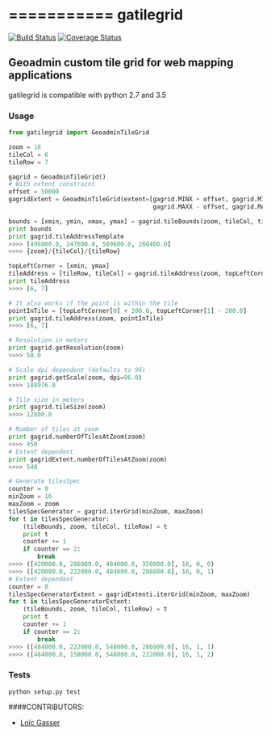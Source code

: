 ===========
gatilegrid
===========

[![Build Status](https://travis-ci.org/loicgasser/gatilegrid.svg?branch=master)](https://travis-ci.org/loicgasser/gatilegrid)
[![Coverage Status](https://coveralls.io/repos/github/loicgasser/gatilegrid/badge.svg?branch=master)](https://coveralls.io/github/loicgasser/gatilegrid?branch=master)

## Geoadmin custom tile grid for web mapping applications

gatilegrid is compatible with python 2.7 and 3.5

### Usage

```python
from gatilegrid import GeoadminTileGrid

zoom = 18
tileCol = 6
tileRow = 7

gagrid = GeoadminTileGrid()
# With extent constraint
offset = 50000
gagridExtent = GeoadminTileGrid(extent=[gagrid.MINX + offset, gagrid.MINY + offset,
                                        gagrid.MAXX - offset, gagrid.MAXY - offset])

bounds = [xmin, ymin, xmax, ymax] = gagrid.tileBounds(zoom, tileCol, tileRow)
print bounds
print gagrid.tileAddressTemplate
>>>> [496800.0, 247600.0, 509600.0, 260400.0]
>>>> {zoom}/{tileCol}/{tileRow}

topLeftCorner = [xmin, ymax]
tileAddress = [tileRow, tileCol] = gagrid.tileAddress(zoom, topLeftCorner)
print tileAddress
>>>> [6, 7]

# It also works if the point is within the tile
pointInTile = [topLeftCorner[0] + 200.0, topLeftCorner[1] - 200.0]
print gagrid.tileAddress(zoom, pointInTile)
>>>> [6, 7]

# Resolution in meters
print gagrid.getResolution(zoom)
>>>> 50.0

# Scale dpi dependent (defaults to 96)
print gagrid.getScale(zoom, dpi=96.0)
>>>> 188976.0

# Tile size in meters
print gagrid.tileSize(zoom)
>>>> 12800.0

# Number of tiles at zoom
print gagrid.numberOfTilesAtZoom(zoom)
>>>> 950
# Extent dependent
print gagridExtent.numberOfTilesAtZoom(zoom)
>>>> 540

# Generate tilesSpec
counter = 0
minZoom = 16
maxZoom = zoom
tilesSpecGenerator = gagrid.iterGrid(minZoom, maxZoom)
for t in tilesSpecGenerator:
    (tileBounds, zoom, tileCol, tileRow) = t
    print t
    counter += 1
    if counter == 2:
        break
>>>> ([420000.0, 286000.0, 484000.0, 350000.0], 16, 0, 0)
>>>> ([420000.0, 222000.0, 484000.0, 286000.0], 16, 0, 1)
# Extent dependent
counter = 0
tilesSpecGeneratorExtent = gagridExtenti.iterGrid(minZoom, maxZoom)
for t in tilesSpecGeneratorExtent:
    (tileBounds, zoom, tileCol, tileRow) = t
    print t
    counter += 1
    if counter == 2:
        break
>>>> ([484000.0, 222000.0, 548000.0, 286000.0], 16, 1, 1)
>>>> ([484000.0, 158000.0, 548000.0, 222000.0], 16, 1, 2)

```

### Tests

```
python setup.py test

```

####CONTRIBUTORS:

- [Loïc Gasser](https://github.com/loicgasser)
